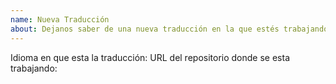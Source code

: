 ```yaml
---
name: Nueva Traducción
about: Dejanos saber de una nueva traducción en la que estés trabajando
---
```


Idioma en que esta la traducción:
URL del repositorio donde se esta trabajando:
